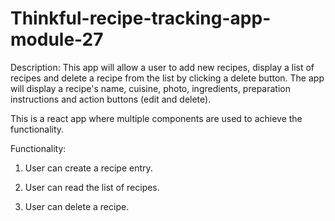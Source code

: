 # Thinkful-recipe-tracking-app-module-27

Description: This app will allow a user to add new recipes, display a list of recipes 
and delete a recipe from the list by clicking a delete button.
The app will display a recipe's name, cuisine, photo, ingredients, preparation instructions and action buttons (edit and delete).

This is a react app where multiple components are used to achieve the functionality.

Functionality:
1. User can create a recipe entry.

2. User can read the list of recipes.

3. User can delete a recipe.
